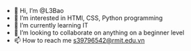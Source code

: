 - 👋 Hi, I’m @L3Bao
- 👀 I’m interested in HTMl, CSS, Python programming
- 🌱 I’m currently learning IT
- 💞️ I’m looking to collaborate on anything on a beginner level
- 📫 How to reach me s39796542@rmit.edu.vn

<!---
L3Bao/L3Bao is a ✨ special ✨ repository because its `README.md` (this file) appears on your GitHub profile.
You can click the Preview link to take a look at your changes.
--->
